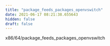 ```yaml
---
title: "package_feeds_packages_openvswitch"
date: 2021-06-17 08:21:38.655643
hidden: false
draft: false
---
```


x86/64/package_feeds_packages_openvswitch

